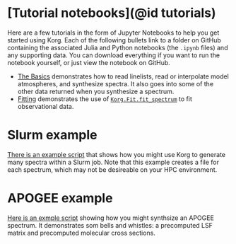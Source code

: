 # [Tutorial notebooks](@id tutorials)
Here are a few tutorials in the form of Jupyter Notebooks to help you get started using Korg.  Each of the following bullets link to a folder on GitHub containing the associated Julia and Python notebooks (the `.ipynb` files) and any supporting data.  You can download everything if you want to run the notebook yourself, or just view the notebook on GitHub.
- [The Basics](https://github.com/ajwheeler/Korg.jl/tree/main/misc/Tutorial%20notebooks/basics) demonstrates how to read linelists, read or interpolate model atmospheres, and synthesize spectra. It also goes into some of the other data returned when you synthesize a spectrum.
- [Fitting](https://github.com/ajwheeler/Korg.jl/tree/main/misc/Tutorial%20notebooks/fitting) demonstrates the use of [`Korg.Fit.fit_spectrum`](@ref) to fit observational data.

# Slurm example
[There is an example script](https://github.com/ajwheeler/Korg.jl/tree/main/misc/examples/generate_grid_with_slurm.jl) that shows how you might use Korg to generate many spectra within a Slurm job. Note that this example creates a file for each spectrum, which may not be desireable on your HPC environment.

# APOGEE example
[Here is an exmple script](https://github.com/ajwheeler/Korg.jl/tree/main/misc/examples/synthesize_apogee_spectrum.jl) showing how you might synthsize an APOGEE spectrum.  It demonstrates som bells and whistles: a precomputed LSF matrix and precomputed molecular cross sections.